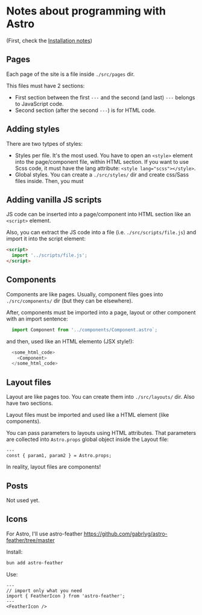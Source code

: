 # Notes about programming with Astro

(First, check the [Installation notes](./INSTALL.md))

## Pages

Each page of the site is a file inside `./src/pages` dir.

This files must have 2 sections:

- First section between the first `---` and the second (and last) `---` belongs to JavaScript code.
- Second section (after the second `---`) is for HTML code.

## Adding styles

There are two tytpes of styles:

- Styles per file. It's the most used. You have to open an `<style>` element into the page/component file, within HTML section. If you want to use Scss code, it must have the lang attribute: `<style lang="scss"></style>`.
- Global styles. You can create a `./src/styles/` dir and create css/Sass files inside. Then, you must

## Adding vanilla JS scripts

JS code can be inserted into a page/component into HTML section like an `<script>` element.

Also, you can extract the JS code into a file (i.e. `./src/scripts/file.js`) and import it into the script element:

```html
<script>
  import '../scripts/file.js';
</script>
```

## Components

Components are like pages. Usually, component files goes into `./src/components/` dir (but they can be elsewhere).

After, components must be imported into a page, layout or other component with an import sentence:

```js
  import Component from '../components/Component.astro`;
```

and then, used like an HTML elemento (JSX style!):

```js
  <some_html_code>
    <Component>
  </some_html_code>
```

## Layout files

Layout are like pages too. You can create them into `./src/layouts/` dir. Also have two sections.

Layout files must be imported and used like a HTML element (like components).

You can pass parameters to layouts using HTML attributes. That parameters are collected into `Astro.props` global object inside the Layout file:

```astro
---
const { param1, param2 } = Astro.props;
```

In reality, layout files are components!

## Posts

Not used yet.

## Icons

For Astro, I'll use astro-feather <https://github.com/gabrlyg/astro-feather/tree/master>

Install:

```bash
bun add astro-feather
```

Use: 

```astro
---
// import only what you need
import { FeatherIcon } from 'astro-feather';
---
<FeatherIcon />
```